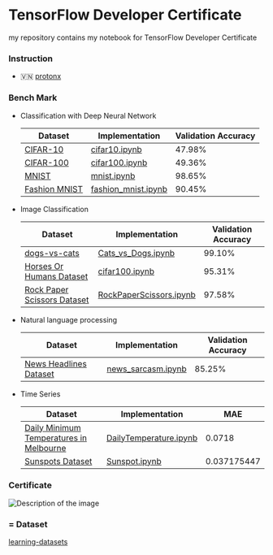 # TensorFlow Developer Certificate

my repository  contains my notebook for TensorFlow Developer Certificate


### Instruction

- 🇻🇳 [protonx](docs/instruction_vn.md)

### Bench Mark

- Classification with Deep Neural Network


  | Dataset                                                                    | Implementation                                            | Validation Accuracy |
  | -------------------------------------------------------------------------- | --------------------------------------------------------- | ------------------- |
  | [CIFAR-10](https://www.tensorflow.org/datasets/catalog/cifar10)            | [cifar10.ipynb](notebook/neuralNetwork/cifar10.ipynb)     | 47.98%              |
  | [CIFAR-100](https://www.tensorflow.org/datasets/catalog/cifar100)          | [cifar100.ipynb](notebook/neuralNetwork/cifar100.ipynb)   | 49.36%              |
  | [MNIST](https://www.tensorflow.org/datasets/catalog/mnist)                 | [mnist.ipynb](notebook/neuralNetwork/mnist.ipynb)         | 98.65%              |
  | [Fashion MNIST](https://www.tensorflow.org/datasets/catalog/fashion_mnist) | [fashion_mnist.ipynb](URL_to_FashionMNIST_Notebook.ipynb) | 90.45%              |
- Image Classification


  | Dataset                                                                                              | Implementation                                                                   | Validation Accuracy |
  | ---------------------------------------------------------------------------------------------------- | -------------------------------------------------------------------------------- | ------------------- |
  | [dogs-vs-cats](https://www.kaggle.com/c/dogs-vs-cats/data)                                           | [Cats_vs_Dogs.ipynb](notebook/ImageClassification/Cats_vs_Dogs.ipynb)            | 99.10%              |
  | [Horses Or Humans Dataset](https://www.kaggle.com/datasets/sanikamal/horses-or-humans-dataset)       | [cifar100.ipynb](notebook/ImageClassification/Horse-or-Human.ipynb)              | 95.31%              |
  | [Rock Paper Scissors Dataset](https://www.kaggle.com/datasets/sanikamal/rock-paper-scissors-dataset) | [RockPaperScissors.ipynb](notebook/ImageClassification//RockPaperScissors.ipynb) | 97.58%              |
- Natural language processing


  | Dataset                                                                                                       | Implementation                                        | Validation Accuracy |
  | ------------------------------------------------------------------------------------------------------------- | ----------------------------------------------------- | ------------------- |
  | [News Headlines Dataset](https://www.kaggle.com/datasets/rmisra/news-headlines-dataset-for-sarcasm-detection) | [news_sarcasm.ipynb](notebook/nlp/news_sarcasm.ipynb) | 85.25%              |
- Time Series


  | Dataset                                                                                                                        | Implementation                                                       | MAE         |
  | ------------------------------------------------------------------------------------------------------------------------------ | -------------------------------------------------------------------- | ----------- |
  | [Daily Minimum Temperatures in Melbourne](https://www.kaggle.com/datasets/paulbrabban/daily-minimum-temperatures-in-melbourne) | [DailyTemperature.ipynb](notebook/timeSeries/DailyTemperature.ipynb) | 0.0718      |
  | [Sunspots Dataset](https://www.kaggle.com/datasets/robervalt/sunspots)                                                         | [Sunspot.ipynb](notebook/timeSeries/Sunspot.ipynb)                   | 0.037175447 |

### Certificate
  ![Description of the image](https://api.accredible.com/v1/frontend/credential_website_embed_image/certificate/84196603)


### = Dataset
  [learning-datasets](https://storage.googleapis.com/learning-datasets)
 
